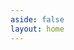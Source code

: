```yaml
---
aside: false
layout: home
---
```

<script setup>
  import Pricing from 'components/pricing/pricing.vue';
</script>

<Pricing :frontmatter="{
    title:'Dependable conversation your user deserves.',
    tagline: `Pick up the right tools and start to build.`,
    cards: [{package:'Builder',
      price: '$0',
      badge: 'per user / year',
      tagline: 'For these who want to build CUI the right way and share what they build.',
      features: ['Public Projects',
        'Public Libraries',
        'CUI Components',
        'Multiple Language',
        'Hosting Backoffice',
        'Basic NLU Model',
        'Development environment',
        'Community Support'
      ],
      buttonText: 'Start to build',
      link: 'https://build.opencui.io'
    },{package:'Business',
      price: 'Custom',
      // badge: 'per user / year',
      tagline: 'Beside services, you just need a conversational experience product owner.',
      features: ['Everything included in Builder and: ',
        'Larger, purpose built NLU Model',
        'Channel integration',
        'Private deploy',
        'OpenCUI hosting in production environment',
        'Custom Integrations',
        'Advanced security, performance and customer success'
      ],
      buttonText: 'What are you waiting for?',
      link: 'https://build.opencui.io'
    }]
    }" 
/>

<!-- <Footer /> -->

<!-- ---
layout: pricing
title: Conversational experience that works.
tagline: When the wave arrives and you don't want to be left behind, all you have to do is pick up the right tools and start to build.
cards:
    - package: Builder
      price: $0
      badge: per user / year
      tagline: For these who want to build CUI the right way and share what they build.
      features:
                -  Public Projects
                -  Public Libraries
                -  CUI Components
                -  Multiple Language
                -  Hosting Backoffice
                -  Basic NLU Model
                -  Development environment
                -  Community Support
      buttonText: Start to build
      link: https://build.opencui.io

    - package: Business
      price: Custom
      badge: 
      tagline: Beside services, you just need a conversational experience product owner.
      features:
                - 'Everything included in Starter and: '
                - Larger, purpose built NLU Model
                - Channel integration
                - Private deploy
                - OpenCUI hosting in production environment
                - Custom Integrations
                - Advanced security, performance and customer success
      buttonText: What are you waiting for?
      link: https://build.opencui.io

--- -->

